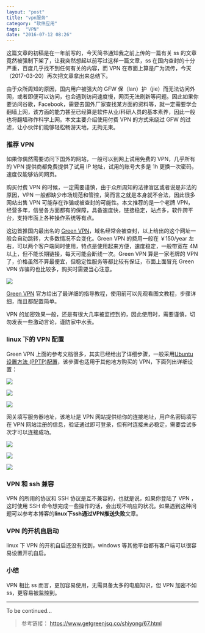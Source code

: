 ```yaml
---
layout: "post"
title: "vpn服务"
category: "软件应用"
tags:  "VPN"
date: "2016-07-12 08:26"
---
```


这篇文章的初稿是在一年前写的，今天简书通知我之前上传的一篇有关 ss 的文章竟然被强制下架了，让我突然想起以前写过这样一篇文章，ss 在国内查封的十分严重，百度几乎找不到任何有关的内容，而 VPN 在市面上算是广为流传，今天（2017-03-20）再次把文章拿出来总结下。

由于众所周知的原因，国内用户被强大的 GFW 保（lan）护（jie）而无法访问外网，或者即便可以访问，也会遇到访问速度慢，网页无法刷新等问题。因此如果你要访问谷歌，Facebook，需要去国外厂家查找某方面的资料等，就一定需要学会翻墙上网，该方面的能力甚至已经算是软件从业/科研人员的基本素养，因此一般也将翻墙称作科学上网。本文主要介绍使用付费 VPN 的方式来绕过 GFW 的过滤，让小伙伴们能够轻松畅游天地，无拘无束。

### 推荐 VPN

如果你偶然需要访问下国外的网站，一般可以到网上试用免费的 VPN，几乎所有的 VPN 提供商都免费提供了试用 IP 地址，试用的账号大多是 1h 更换一次密码，速度仅能够访问网页。

购买付费 VPN 的时候，一定需要谨慎，由于众所周知的法律盲区或者说是非法的原因，VPN 一般都缺少市场规范和管控，简而言之就是本身就不合法，因此很多网站出售 VPN 可能存在诈骗或被查封的可能性。本文推荐的是一个老牌 VPN，经营多年，信誉各方面都有的保障，具备速度快，链接稳定，站点多，软件跨平台，支持市面上各种操作系统等有点。

这边首推国内最出名的 [Green VPN](http://gjsq.me/web)，域名经常会被查封，以上给出的这个网址一般会自动跳转，大多数情况不会变化。Green VPN 的费用一般在 ￥150/year 左右，可以两个客户端同时使用，特点是使用起来方便，速度稳定，一般带宽在 4M 以上，但不能长期链接，每天可能会断线一次。Green VPN 算是一家老牌的 VPN 了，价格虽然不算最便宜，但稳定性服务等都比较有保证，市面上面冒充 Green VPN 诈骗的也比较多，购买时需要当心注意。

![](https://raw.githubusercontent.com/noparkinghere/noparkinghere.github.io/master/img/2016-07-12-vpn推荐/1.png)

[Green VPN](http://gjsq.me/web) 官方给出了最详细的指导教程，使用前可以先观看图文教程，步骤详细，而且都配置简单。

VPN 的加密效果一般，还是有很大几率被监控到的，因此使用时，需要谨慎，切勿发表一些激动言论，谨防家中水表。

<!-- more -->

### linux 下的 VPN 配置

Green VPN 上面的参考文档很多，其实已经给出了详细步骤，一般采用[Ubuntu 设置方法 (PPTP)配置](https://www.getgreenjsq.co/shiyong/67.html)，该步骤也适用于其他地方购买的 VPN，下面列出详细设置：

![](https://raw.githubusercontent.com/noparkinghere/noparkinghere.github.io/master/img/2016-07-12-vpn推荐/2.png)

![](https://raw.githubusercontent.com/noparkinghere/noparkinghere.github.io/master/img/2016-07-12-vpn推荐/3.png)

![](https://raw.githubusercontent.com/noparkinghere/noparkinghere.github.io/master/img/2016-07-12-vpn推荐/4.png)

网关填写服务器地址，该地址是 VPN 网站提供给你的连接地址，用户名密码填写在 VPN 网站注册的信息，验证通过即可登录，但有时连接未必稳定，需要尝试多次才可以连接成功。

![](https://raw.githubusercontent.com/noparkinghere/noparkinghere.github.io/master/img/2016-07-12-vpn推荐/5.png)

![](https://raw.githubusercontent.com/noparkinghere/noparkinghere.github.io/master/img/2016-07-12-vpn推荐/6.png)

![](https://raw.githubusercontent.com/noparkinghere/noparkinghere.github.io/master/img/2016-07-12-vpn推荐/7.png)

### VPN 和 ssh 兼容

VPN 的所用的协议和 SSH 协议是互不兼容的，也就是说，如果你登陆了 VPN ，这时使用 SSH 命令想完成一些操作的话，会出现不响应的状况。如果遇到这种问题可以参考本博客的**linux下ssh通过VPN推送失败**文章。

### VPN 的开机自启动

linux 下 VPN 的开机自启还没有找到，windows 等其他平台都有客户端可以很容易设置开机自启。

### 小结

VPN 相比 ss 而言，更加容易使用，无需具备太多的电脑知识，但 VPN 加密不如 ss，更容易被监控到。

***

To be continued...

> 参考链接：
> https://www.getgreenjsq.co/shiyong/67.html
